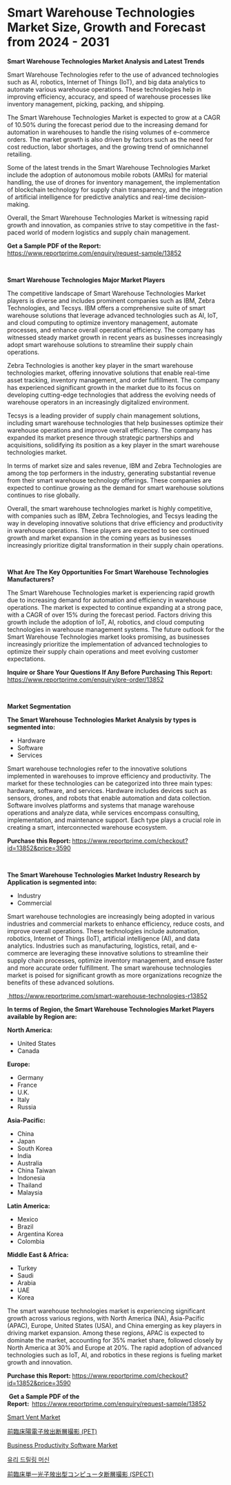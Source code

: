 <p><h1>Smart Warehouse Technologies Market Size, Growth and Forecast from 2024 - 2031</h1></p><p><strong>Smart Warehouse Technologies Market Analysis and Latest Trends</strong></p>
<p><p>Smart Warehouse Technologies refer to the use of advanced technologies such as AI, robotics, Internet of Things (IoT), and big data analytics to automate various warehouse operations. These technologies help in improving efficiency, accuracy, and speed of warehouse processes like inventory management, picking, packing, and shipping.</p><p>The Smart Warehouse Technologies Market is expected to grow at a CAGR of 10.50% during the forecast period due to the increasing demand for automation in warehouses to handle the rising volumes of e-commerce orders. The market growth is also driven by factors such as the need for cost reduction, labor shortages, and the growing trend of omnichannel retailing.</p><p>Some of the latest trends in the Smart Warehouse Technologies Market include the adoption of autonomous mobile robots (AMRs) for material handling, the use of drones for inventory management, the implementation of blockchain technology for supply chain transparency, and the integration of artificial intelligence for predictive analytics and real-time decision-making.</p><p>Overall, the Smart Warehouse Technologies Market is witnessing rapid growth and innovation, as companies strive to stay competitive in the fast-paced world of modern logistics and supply chain management.</p></p>
<p><strong>Get a Sample PDF of the Report:&nbsp;</strong> <a href="https://www.reportprime.com/enquiry/request-sample/13852">https://www.reportprime.com/enquiry/request-sample/13852</a></p>
<p>&nbsp;</p>
<p><strong>Smart Warehouse Technologies Major Market Players</strong></p>
<p><p>The competitive landscape of Smart Warehouse Technologies Market players is diverse and includes prominent companies such as IBM, Zebra Technologies, and Tecsys. IBM offers a comprehensive suite of smart warehouse solutions that leverage advanced technologies such as AI, IoT, and cloud computing to optimize inventory management, automate processes, and enhance overall operational efficiency. The company has witnessed steady market growth in recent years as businesses increasingly adopt smart warehouse solutions to streamline their supply chain operations.</p><p>Zebra Technologies is another key player in the smart warehouse technologies market, offering innovative solutions that enable real-time asset tracking, inventory management, and order fulfillment. The company has experienced significant growth in the market due to its focus on developing cutting-edge technologies that address the evolving needs of warehouse operators in an increasingly digitalized environment.</p><p>Tecsys is a leading provider of supply chain management solutions, including smart warehouse technologies that help businesses optimize their warehouse operations and improve overall efficiency. The company has expanded its market presence through strategic partnerships and acquisitions, solidifying its position as a key player in the smart warehouse technologies market.</p><p>In terms of market size and sales revenue, IBM and Zebra Technologies are among the top performers in the industry, generating substantial revenue from their smart warehouse technology offerings. These companies are expected to continue growing as the demand for smart warehouse solutions continues to rise globally.</p><p>Overall, the smart warehouse technologies market is highly competitive, with companies such as IBM, Zebra Technologies, and Tecsys leading the way in developing innovative solutions that drive efficiency and productivity in warehouse operations. These players are expected to see continued growth and market expansion in the coming years as businesses increasingly prioritize digital transformation in their supply chain operations.</p></p>
<p>&nbsp;</p>
<p><strong>What Are The Key Opportunities For Smart Warehouse Technologies Manufacturers?</strong></p>
<p><p>The Smart Warehouse Technologies market is experiencing rapid growth due to increasing demand for automation and efficiency in warehouse operations. The market is expected to continue expanding at a strong pace, with a CAGR of over 15% during the forecast period. Factors driving this growth include the adoption of IoT, AI, robotics, and cloud computing technologies in warehouse management systems. The future outlook for the Smart Warehouse Technologies market looks promising, as businesses increasingly prioritize the implementation of advanced technologies to optimize their supply chain operations and meet evolving customer expectations.</p></p>
<p><strong>Inquire or Share Your Questions If Any Before Purchasing This Report:</strong> <a href="https://www.reportprime.com/enquiry/pre-order/13852">https://www.reportprime.com/enquiry/pre-order/13852</a></p>
<p>&nbsp;</p>
<p><strong>Market Segmentation</strong></p>
<p><strong>The Smart Warehouse Technologies Market Analysis by types is segmented into:</strong></p>
<p><ul><li>Hardware</li><li>Software</li><li>Services</li></ul></p>
<p><p>Smart warehouse technologies refer to the innovative solutions implemented in warehouses to improve efficiency and productivity. The market for these technologies can be categorized into three main types: hardware, software, and services. Hardware includes devices such as sensors, drones, and robots that enable automation and data collection. Software involves platforms and systems that manage warehouse operations and analyze data, while services encompass consulting, implementation, and maintenance support. Each type plays a crucial role in creating a smart, interconnected warehouse ecosystem.</p></p>
<p><strong>Purchase this Report:&nbsp;</strong><a href="https://www.reportprime.com/checkout?id=13852&price=3590">https://www.reportprime.com/checkout?id=13852&price=3590</a></p>
<p>&nbsp;</p>
<p><strong>The Smart Warehouse Technologies Market Industry Research by Application is segmented into:</strong></p>
<p><ul><li>Industry</li><li>Commercial</li></ul></p>
<p><p>Smart warehouse technologies are increasingly being adopted in various industries and commercial markets to enhance efficiency, reduce costs, and improve overall operations. These technologies include automation, robotics, Internet of Things (IoT), artificial intelligence (AI), and data analytics. Industries such as manufacturing, logistics, retail, and e-commerce are leveraging these innovative solutions to streamline their supply chain processes, optimize inventory management, and ensure faster and more accurate order fulfillment. The smart warehouse technologies market is poised for significant growth as more organizations recognize the benefits of these advanced solutions.</p></p>
<p><a href="https://www.reportprime.com/smart-warehouse-technologies-r13852">&nbsp;https://www.reportprime.com/smart-warehouse-technologies-r13852</a></p>
<p><strong>In terms of Region, the Smart Warehouse Technologies Market Players available by Region are:</strong></p>
<p>
    <p> <strong> North America: </strong>
        <ul>
            <li>United States</li>
            <li>Canada</li>
        </ul>
        </p> 
    <p> <strong> Europe: </strong>
        <ul>
            <li>Germany</li>
            <li>France</li>
            <li>U.K.</li>
            <li>Italy</li>
            <li>Russia</li>
        </ul>
        </p> 
    <p> <strong> Asia-Pacific: </strong>
        <ul>
            <li>China</li>
            <li>Japan</li>
            <li>South Korea</li>
            <li>India</li>
            <li>Australia</li>
            <li>China Taiwan</li>
            <li>Indonesia</li>
            <li>Thailand</li>
            <li>Malaysia</li>
        </ul>
        </p> 
    <p> <strong> Latin America: </strong>
        <ul>
            <li>Mexico</li>
            <li>Brazil</li>
            <li>Argentina Korea</li>
            <li>Colombia</li>
        </ul>
        </p> 
    <p> <strong> Middle East & Africa: </strong>
        <ul>
            <li>Turkey</li>
            <li>Saudi</li>
            <li>Arabia</li>
            <li>UAE</li>
            <li>Korea</li>
        </ul>
    </p>
    </p>
<p><p>The smart warehouse technologies market is experiencing significant growth across various regions, with North America (NA), Asia-Pacific (APAC), Europe, United States (USA), and China emerging as key players in driving market expansion. Among these regions, APAC is expected to dominate the market, accounting for 35% market share, followed closely by North America at 30% and Europe at 20%. The rapid adoption of advanced technologies such as IoT, AI, and robotics in these regions is fueling market growth and innovation.</p></p>
<p><strong>Purchase this Report: </strong><a href="https://www.reportprime.com/checkout?id=13852&price=3590">https://www.reportprime.com/checkout?id=13852&price=3590</a></p>
<p>&nbsp;<strong>Get a Sample PDF of the Report:&nbsp;&nbsp;</strong><a href="https://www.reportprime.com/enquiry/request-sample/13852">https://www.reportprime.com/enquiry/request-sample/13852</a></p>
<p><strong></strong></p>
<p><p><a href="https://github.com/edytherolanlouisejk1miz0wig/Market-Research-Report-List-2/blob/main/smart-vent-market.md">Smart Vent Market</a></p><p><a href="https://github.com/oqxogxyvqe90775/Market-Research-Report-List-2/blob/main/356448580589.md">前臨床陽電子放出断層撮影 (PET)</a></p><p><a href="https://github.com/peachesmcdowel1/Market-Research-Report-List-2/blob/main/business-productivity-software-market.md">Business Productivity Software Market</a></p><p><a href="https://github.com/KoleLedner/Market-Research-Report-List-1/blob/main/867869175037.md">유리 드릴링 머신</a></p><p><a href="https://github.com/VellaJacobi2023/Market-Research-Report-List-1/blob/main/767970680590.md">前臨床単一光子放出型コンピュータ断層撮影 (SPECT)</a></p></p>